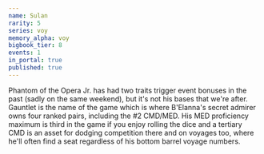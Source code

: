 ```yaml
---
name: Sulan
rarity: 5
series: voy
memory_alpha: voy
bigbook_tier: 8
events: 1
in_portal: true
published: true
---
```


Phantom of the Opera Jr. has had two traits trigger event bonuses in the past (sadly on the same weekend), but it's not his bases that we're after. Gauntlet is the name of the game which is where B'Elanna's secret admirer owns four ranked pairs, including the #2 CMD/MED. His MED proficiency maximum is third in the game if you enjoy rolling the dice and a tertiary CMD is an asset for dodging competition there and on voyages too, where he'll often find a seat regardless of his bottom barrel voyage numbers.
